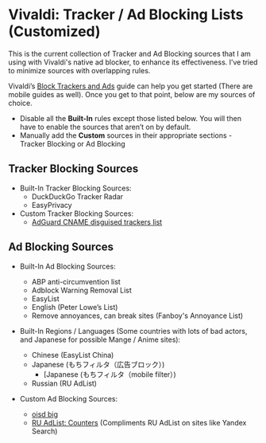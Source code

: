 # Vivaldi: Tracker / Ad Blocking Lists (Customized)
This is the current collection of Tracker and Ad Blocking sources that I am using with Vivaldi's native ad blocker, to enhance its effectiveness. I’ve tried to minimize sources with overlapping rules.

Vivaldi’s [Block Trackers and Ads](https://help.vivaldi.com/desktop/privacy/tracking-and-ad-blocking/) guide can help you get started (There are mobile guides as well). Once you get to that point, below are my sources of choice.

- Disable all the **Built-In** rules except those listed below. You will then have to enable the sources that aren’t on by default.
- Manually add the **Custom** sources in their appropriate sections - Tracker Blocking or Ad Blocking

## Tracker Blocking Sources

- Built-In Tracker Blocking Sources:
  - DuckDuckGo Tracker Radar
  - EasyPrivacy
- Custom Tracker Blocking Sources:
  - [AdGuard CNAME disguised trackers list](https://raw.githubusercontent.com/AdguardTeam/cname-trackers/master/data/combined_disguised_trackers.txt)

## Ad Blocking Sources

- Built-In Ad Blocking Sources:
  - ABP anti-circumvention list
  - Adblock Warning Removal List
  - EasyList
  - English (Peter Lowe’s List)
  - Remove annoyances, can break sites (Fanboy's Annoyance List)
- Built-In Regions / Languages (Some countries with lots of bad actors, and Japanese for possible Mange / Anime sites):
  - Chinese (EasyList China)
  - Japanese (もちフィルタ（広告ブロック）)
    - [Japanese (もちフィルタ（mobile filter）)
  - Russian (RU AdList)

- Custom Ad Blocking Sources:
  - [oisd big](https://big.oisd.nl/)
  - [RU AdList: Counters](https://easylist-downloads.adblockplus.org/cntblock.txt) (Compliments RU AdList on sites like Yandex Search)
